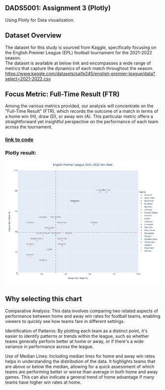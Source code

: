 ## DADS5001: Assignment 3 (Plotly)
Using Plotly for Data visualization.

## Dataset Overview
The dataset for this study is sourced from Kaggle, specifically focusing on the English Premier League (EPL) football tournament for the 2021-2022 season.<br>
The dataset is available at below link and encompasses a wide range of metrics that capture the dynamics of each match throughout the season.<br>
https://www.kaggle.com/datasets/saife245/english-premier-league/data?select=2021-2022.csv<br>

## Focus Metric: Full-Time Result (FTR)
Among the various metrics provided, our analysis will concentrate on the "Full-Time Result" (FTR), which records the outcome of a match in terms of a home win (H), draw (D), or away win (A). This particular metric offers a straightforward yet insightful perspective on the performance of each team across the tournament.<br>

### [link to code](https://github.com/chayaphon/DADS5001/tree/main/Assignment_3/code.ipynb)

### Plotly result:
![Image](https://raw.githubusercontent.com/chayaphon/DADS5001/main/Assignment_3/plotly_output.png)

## Why selecting this chart
Comparative Analysis: This data involves comparing two related aspects of performance between home and away win rates for football teams, enabling viewers to quickly see how teams fare in different settings.

Identification of Patterns: By plotting each team as a distinct point, it's easier to identify patterns or trends within the league, such as whether teams generally perform better at home or away, or if there's a wide variance in performance across the league.

Use of Median Lines: Including median lines for home and away win rates helps in understanding the distribution of the data. It highlights teams that are above or below the median, allowing for a quick assessment of which teams are performing better or worse than average in both home and away games. This can also indicate a general trend of home advantage if many teams have higher win rates at home.



